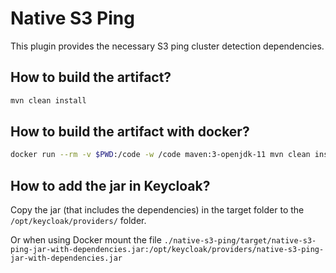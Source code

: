 # Native S3 Ping

This plugin provides the necessary S3 ping cluster detection dependencies.

## How to build the artifact?

```sh
mvn clean install
```

## How to build the artifact with docker?

```sh
docker run --rm -v $PWD:/code -w /code maven:3-openjdk-11 mvn clean install
```

## How to add the jar in Keycloak?

Copy the jar (that includes the dependencies) in the target folder to the `/opt/keycloak/providers/` folder.

Or when using Docker mount the file `./native-s3-ping/target/native-s3-ping-jar-with-dependencies.jar:/opt/keycloak/providers/native-s3-ping-jar-with-dependencies.jar`
